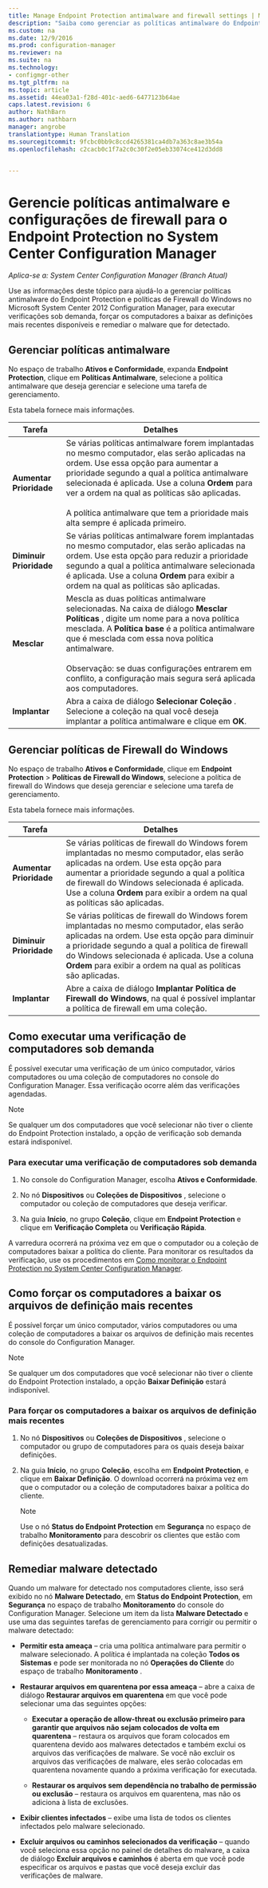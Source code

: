 ```yaml
---
title: Manage Endpoint Protection antimalware and firewall settings | Microsoft Docs"
description: "Saiba como gerenciar as políticas antimalware do Endpoint Protection e as políticas do Firewall do Windows no Microsoft System Center 2012 Configuration Manager."
ms.custom: na
ms.date: 12/9/2016
ms.prod: configuration-manager
ms.reviewer: na
ms.suite: na
ms.technology:
- configmgr-other
ms.tgt_pltfrm: na
ms.topic: article
ms.assetid: 44ea03a1-f28d-401c-aed6-6477123b64ae
caps.latest.revision: 6
author: NathBarn
ms.author: nathbarn
manager: angrobe
translationtype: Human Translation
ms.sourcegitcommit: 9fcbc0bb9c8ccd4265381ca4db7a363c8ae3b54a
ms.openlocfilehash: c2cacb0c1f7a2c0c30f2e05eb33074ce412d3dd8


---
```

# <a name="manage-antimalware-policies-and-firewall-settings-for-endpoint-protection-in-system-center-configuration-manager"></a>Gerencie políticas antimalware e configurações de firewall para o Endpoint Protection no System Center Configuration Manager

*Aplica-se a: System Center Configuration Manager (Branch Atual)*

Use as informações deste tópico para ajudá-lo a gerenciar políticas antimalware do Endpoint Protection e políticas de Firewall do Windows no Microsoft System Center 2012 Configuration Manager, para executar verificações sob demanda, forçar os computadores a baixar as definições mais recentes disponíveis e remediar o malware que for detectado.  


## <a name="manage-antimalware-policies"></a>Gerenciar políticas antimalware  
 No espaço de trabalho **Ativos e Conformidade**, expanda **Endpoint Protection**, clique em **Políticas Antimalware**, selecione a política antimalware que deseja gerenciar e selecione uma tarefa de gerenciamento.  

 Esta tabela fornece mais informações.  

|Tarefa|Detalhes|  
|----------|-------------|  
|**Aumentar Prioridade**|Se várias políticas antimalware forem implantadas no mesmo computador, elas serão aplicadas na ordem. Use essa opção para aumentar a prioridade segundo a qual a política antimalware selecionada é aplicada. Use a coluna **Ordem** para ver a ordem na qual as políticas são aplicadas.<br /><br /> A política antimalware que tem a prioridade mais alta sempre é aplicada primeiro.|  
|**Diminuir Prioridade**|Se várias políticas antimalware forem implantadas no mesmo computador, elas serão aplicadas na ordem. Use esta opção para reduzir a prioridade segundo a qual a política antimalware selecionada é aplicada. Use a coluna **Ordem** para exibir a ordem na qual as políticas são aplicadas.|  
|**Mesclar**|Mescla as duas políticas antimalware selecionadas. Na caixa de diálogo **Mesclar Políticas** , digite um nome para a nova política mesclada. A **Política base** é a política antimalware que é mesclada com essa nova política antimalware.<br /><br /> Observação: se duas configurações entrarem em conflito, a configuração mais segura será aplicada aos computadores.|  
|**Implantar**|Abra a caixa de diálogo **Selecionar Coleção** . Selecione a coleção na qual você deseja implantar a política antimalware e clique em **OK**.|  

## <a name="manage-windows-firewall-policies"></a>Gerenciar políticas de Firewall do Windows  
 No espaço de trabalho **Ativos e Conformidade**, clique em **Endpoint Protection** > **Políticas de Firewall do Windows**, selecione a política de firewall do Windows que deseja gerenciar e selecione uma tarefa de gerenciamento.  

 Esta tabela fornece mais informações.  

|Tarefa|Detalhes|  
|----------|-------------|  
|**Aumentar Prioridade**|Se várias políticas de firewall do Windows forem implantadas no mesmo computador, elas serão aplicadas na ordem. Use esta opção para aumentar a prioridade segundo a qual a política de firewall do Windows selecionada é aplicada. Use a coluna **Ordem** para exibir a ordem na qual as políticas são aplicadas.|  
|**Diminuir Prioridade**|Se várias políticas de firewall do Windows forem implantadas no mesmo computador, elas serão aplicadas na ordem. Use esta opção para diminuir a prioridade segundo a qual a política de firewall do Windows selecionada é aplicada. Use a coluna **Ordem** para exibir a ordem na qual as políticas são aplicadas.|  
|**Implantar**|Abre a caixa de diálogo **Implantar Política de Firewall do Windows**, na qual é possível implantar a política de firewall em uma coleção.|  

## <a name="how-to-perform-an-on-demand-scan-of-computers"></a>Como executar uma verificação de computadores sob demanda  
 É possível executar uma verificação de um único computador, vários computadores ou uma coleção de computadores no console do Configuration Manager. Essa verificação ocorre além das verificações agendadas.

> [!NOTE]  
>  Se qualquer um dos computadores que você selecionar não tiver o cliente do Endpoint Protection instalado, a opção de verificação sob demanda estará indisponível.  

### <a name="to-perform-an-on-demand-scan-of-computers"></a>Para executar uma verificação de computadores sob demanda  

1.  No console do Configuration Manager, escolha **Ativos e Conformidade**.  

2.  No nó **Dispositivos** ou **Coleções de Dispositivos** , selecione o computador ou coleção de computadores que deseja verificar.  

3.  Na guia **Início**, no grupo **Coleção**, clique em **Endpoint Protection** e clique em **Verificação Completa** ou **Verificação Rápida**.  

 A varredura ocorrerá na próxima vez em que o computador ou a coleção de computadores baixar a política do cliente. Para monitorar os resultados da verificação, use os procedimentos em [Como monitorar o Endpoint Protection no System Center Configuration Manager](../../protect/deploy-use/monitor-endpoint-protection.md).  

## <a name="how-to-force-computers-to-download-the-latest-definition-files"></a>Como forçar os computadores a baixar os arquivos de definição mais recentes  
 É possível forçar um único computador, vários computadores ou uma coleção de computadores a baixar os arquivos de definição mais recentes do console do Configuration Manager.  

> [!NOTE]  
>  Se qualquer um dos computadores que você selecionar não tiver o cliente do Endpoint Protection instalado, a opção **Baixar Definição** estará indisponível.  

### <a name="to-force-computers-to-download-the-latest-definition-files"></a>Para forçar os computadores a baixar os arquivos de definição mais recentes  

1.  No nó **Dispositivos** ou **Coleções de Dispositivos** , selecione o computador ou grupo de computadores para os quais deseja baixar definições.  

2.  Na guia **Início**, no grupo **Coleção**, escolha em **Endpoint Protection**, e clique em **Baixar Definição**. O download ocorrerá na próxima vez em que o computador ou a coleção de computadores baixar a política do cliente.  

    > [!NOTE]  
    >  Use o nó **Status do Endpoint Protection** em **Segurança** no espaço de trabalho **Monitoramento** para descobrir os clientes que estão com definições desatualizadas.  

## <a name="remediate-detected-malware"></a>Remediar malware detectado  
 Quando um malware for detectado nos computadores cliente, isso será exibido no nó **Malware Detectado**, em **Status do Endpoint Protection**, em **Segurança** no espaço de trabalho **Monitoramento** do console do Configuration Manager. Selecione um item da lista **Malware Detectado** e use uma das seguintes tarefas de gerenciamento para corrigir ou permitir o malware detectado:  

-   **Permitir esta ameaça** – cria uma política antimalware para permitir o malware selecionado. A política é implantada na coleção **Todos os Sistemas** e pode ser monitorada no nó **Operações do Cliente** do espaço de trabalho **Monitoramento** .  

-   **Restaurar arquivos em quarentena por essa ameaça** – abre a caixa de diálogo **Restaurar arquivos em quarentena** em que você pode selecionar uma das seguintes opções:  

    -   **Executar a operação de allow-threat ou exclusão primeiro para garantir que arquivos não sejam colocados de volta em quarentena** – restaura os arquivos que foram colocados em quarentena devido aos malwares detectados e também exclui os arquivos das verificações de malware. Se você não excluir os arquivos das verificações de malware, eles serão colocadas em quarentena novamente quando a próxima verificação for executada.  

    -   **Restaurar os arquivos sem dependência no trabalho de permissão ou exclusão** – restaura os arquivos em quarentena, mas não os adiciona à lista de exclusões.  

-   **Exibir clientes infectados** – exibe uma lista de todos os clientes infectados pelo malware selecionado.  

-   **Excluir arquivos ou caminhos selecionados da verificação** – quando você seleciona essa opção no painel de detalhes do malware, a caixa de diálogo **Excluir arquivos e caminhos** é aberta em que você pode especificar os arquivos e pastas que você deseja excluir das verificações de malware.



<!--HONumber=Dec16_HO3-->



